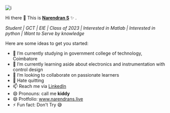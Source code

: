 ![i](https://user-images.githubusercontent.com/67863890/98443415-1be46880-2131-11eb-8a0e-3a3ea293c376.gif)


Hi there 👋
This is **[Narendran S](https://narendranaskiddy.weebly.com/)** ✨ .

*Student | GCT | EIE | Class of 2023 | Interested in Matlab | Interested in python | Want to Serve by knowledge*

Here are some ideas to get you started:

- 🔭 I’m currently studying in government college of technology, Coimbatore 
- 🌱 I’m currently learning aside about electronics and instrumentation with control design
- 👯 I’m looking to collaborate on passionate learners
- 💬 Hate quitting 
- 📫 Reach me via [LinkedIn](https://www.linkedin.com/in/narendranaskiddypotter/)
- 😄 Pronouns: call me **kiddy**
- 😄 Protfolio: www.narendrans.live
- ⚡ Fun fact: Don't Try 😅
